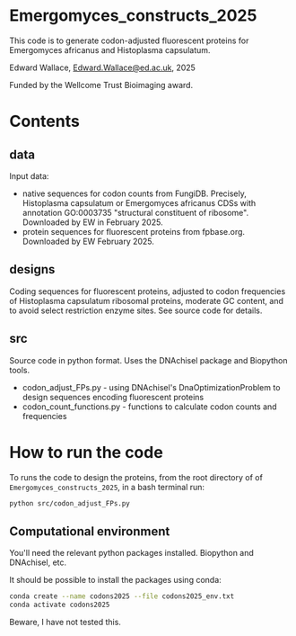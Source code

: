 # Emergomyces_constructs_2025

This code is to generate codon-adjusted fluorescent proteins for Emergomyces africanus and Histoplasma capsulatum.

Edward Wallace, Edward.Wallace@ed.ac.uk, 2025

Funded by the Wellcome Trust Bioimaging award.

# Contents

## data

Input data:

- native sequences for codon counts from FungiDB. Precisely, Histoplasma capsulatum or Emergomyces africanus CDSs with annotation GO:0003735 "structural constituent of ribosome". Downloaded by EW in February 2025.
- protein sequences for fluorescent proteins from fpbase.org. Downloaded by EW February 2025.

## designs

Coding sequences for fluorescent proteins, adjusted to codon frequencies of Histoplasma capsulatum ribosomal proteins, moderate GC content, and to avoid select restriction enzyme sites. See source code for details.

## src

Source code in python format. Uses the DNAchisel package and Biopython tools.

- codon_adjust_FPs.py - using DNAchisel's DnaOptimizationProblem to design sequences encoding fluorescent proteins
- codon_count_functions.py - functions to calculate codon counts and frequencies


# How to run the code

To runs the code to design the proteins, from the root directory of of `Emergomyces_constructs_2025`, in a bash terminal run:

```bash
python src/codon_adjust_FPs.py
```

## Computational environment

You'll need the relevant python packages installed. Biopython and DNAchisel, etc.

It should be possible to install the packages using conda:

```bash
conda create --name codons2025 --file codons2025_env.txt
conda activate codons2025
```

Beware, I have not tested this.
